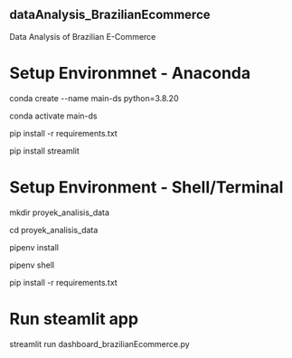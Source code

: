 ## dataAnalysis_BrazilianEcommerce

Data Analysis of Brazilian E-Commerce 


# Setup Environmnet - Anaconda

conda create --name main-ds python=3.8.20

conda activate main-ds

pip install -r requirements.txt

pip install streamlit


# Setup Environment - Shell/Terminal

mkdir proyek_analisis_data

cd proyek_analisis_data

pipenv install

pipenv shell

pip install -r requirements.txt


# Run steamlit app

streamlit run dashboard_brazilianEcommerce.py



